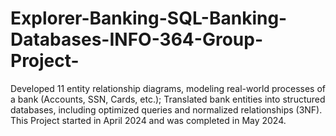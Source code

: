 # Explorer-Banking-SQL-Banking-Databases-INFO-364-Group-Project-
Developed 11 entity relationship diagrams, modeling real-world processes of a bank (Accounts, SSN, Cards, etc.); Translated bank entities into structured databases, including optimized queries and normalized relationships (3NF).
This Project started in April 2024 and was completed in May 2024.
